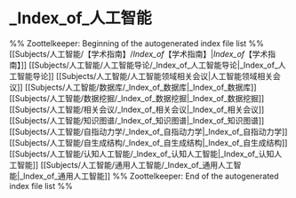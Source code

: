 # _Index_of_人工智能
%% Zoottelkeeper: Beginning of the autogenerated index file list  %%
 [[Subjects/人工智能/【学术指南】/_Index_of_【学术指南】|_Index_of_【学术指南】]]
 [[Subjects/人工智能/人工智能导论/_Index_of_人工智能导论|_Index_of_人工智能导论]]
 [[Subjects/人工智能/人工智能领域相关会议|人工智能领域相关会议]]
 [[Subjects/人工智能/数据库/_Index_of_数据库|_Index_of_数据库]]
 [[Subjects/人工智能/数据挖掘/_Index_of_数据挖掘|_Index_of_数据挖掘]]
 [[Subjects/人工智能/相关会议/_Index_of_相关会议|_Index_of_相关会议]]
 [[Subjects/人工智能/知识图谱/_Index_of_知识图谱|_Index_of_知识图谱]]
 [[Subjects/人工智能/自指动力学/_Index_of_自指动力学|_Index_of_自指动力学]]
 [[Subjects/人工智能/自生成结构/_Index_of_自生成结构|_Index_of_自生成结构]]
 [[Subjects/人工智能/认知人工智能/_Index_of_认知人工智能|_Index_of_认知人工智能]]
 [[Subjects/人工智能/通用人工智能/_Index_of_通用人工智能|_Index_of_通用人工智能]]
%% Zoottelkeeper: End of the autogenerated index file list  %%
